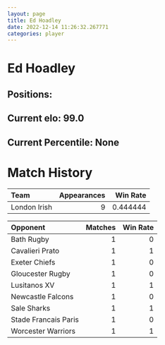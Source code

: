 ```yaml
---  
layout: page  
title: Ed Hoadley  
date: 2022-12-14 11:26:32.267771  
categories: player  
---
```

# Ed Hoadley

## Positions: 

## Current elo: 99.0

## Current Percentile: None

# Match History


| Team         |   Appearances |   Win Rate |
|:-------------|--------------:|-----------:|
| London Irish |             9 |   0.444444 |

| Opponent             |   Matches |   Win Rate |
|:---------------------|----------:|-----------:|
| Bath Rugby           |         1 |          0 |
| Cavalieri Prato      |         1 |          1 |
| Exeter Chiefs        |         1 |          0 |
| Gloucester Rugby     |         1 |          0 |
| Lusitanos XV         |         1 |          1 |
| Newcastle Falcons    |         1 |          0 |
| Sale Sharks          |         1 |          1 |
| Stade Francais Paris |         1 |          0 |
| Worcester Warriors   |         1 |          1 |